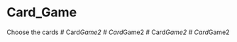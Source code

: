 # Card_Game
Choose the cards
#   C a r d _ G a m e 2  
 #   C a r d _ G a m e 2  
 #   C a r d _ G a m e 2  
 #   C a r d _ G a m e 2  
 